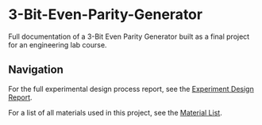 # 3-Bit-Even-Parity-Generator
Full documentation of a 3-Bit Even Parity Generator built as a final project for an engineering lab course.

## Navigation
For the full experimental design process report, see the [Experiment Design Report](Documentation/experimental_design.md).

For a list of all materials used in this project, see the [Material List](Documentation/material_list.md).
